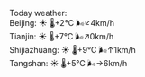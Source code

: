 Today weather:  
Beijing: ☀️ 🌡️+2°C 🌬️↙4km/h  
Tianjin: ☀️ 🌡️+7°C 🌬️↗0km/h  
Shijiazhuang: ☀️ 🌡️+9°C 🌬️↑1km/h  
Tangshan: ☀️ 🌡️+5°C 🌬️→6km/h  
